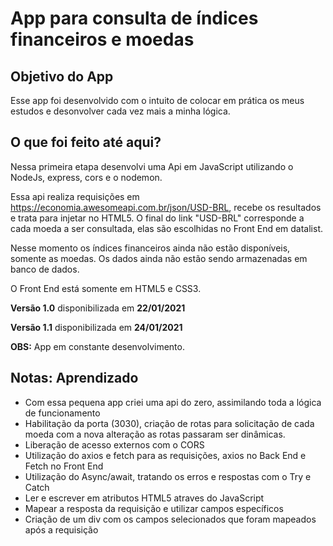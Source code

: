 # App para consulta de índices financeiros e moedas

## Objetivo do App

Esse app foi desenvolvido com o intuito de colocar em prática os meus estudos e desonvolver
cada vez mais a minha lógica.

## O que foi feito até aqui?

Nessa primeira etapa desenvolvi uma Api em JavaScript utilizando o NodeJs, express, cors e o
nodemon.

Essa api realiza requisições em <https://economia.awesomeapi.com.br/json/USD-BRL>, recebe os
resultados e trata para injetar no HTML5. O final do link "USD-BRL" corresponde a cada moeda
a ser consultada, elas são escolhidas no Front End em datalist.

Nesse momento os índices financeiros ainda não estão disponíveis, somente as moedas. Os dados
ainda não estão sendo armazenadas em banco de dados.

O Front End está somente em HTML5 e CSS3.

**Versão 1.0** disponibilizada em **22/01/2021**

**Versão 1.1** disponibilizada em **24/01/2021**

**OBS:** App em constante desenvolvimento.

## **Notas:** Aprendizado

- Com essa pequena app criei uma api do zero, assimilando toda a lógica de funcionamento
- Habilitação da porta (3030), criação de rotas para solicitação de cada moeda com a nova alteração as rotas
passaram ser dinâmicas.
- Liberação de acesso externos com o CORS
- Utilização do axios e fetch para as requisições, axios no Back End e Fetch no Front End
- Utilização do Async/await, tratando os erros e respostas com o Try e Catch
- Ler e escrever em atributos HTML5 atraves do JavaScript
- Mapear a resposta da requisição e utilizar campos específicos
- Criação de um div com os campos selecionados que foram mapeados após a requisição
